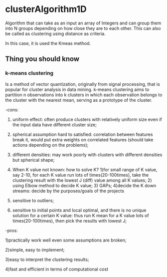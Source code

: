 # clusterAlgorithm1D

Algorithm that can take as an input an array of Integers and can group them into N groups depending on how close they are to each other. 
This can also be called as clustering using distance as criteria.

In this case, it is used the Kmeas method. 


## Thing you should know

### k-means clustering

Is a method of vector quantization, originally from signal processing, that is popular for cluster analysis in data mining. 
k-means clustering aims to partition n observations into k clusters in which each observation belongs to the cluster with the nearest mean,
serving as a prototype of the cluster.

-cons:

1) uniform effect: often produce clusters with relatively uniform size even if the input data have different cluster size;

2) spherical assumption hard to satisfied: correlation between features break it, would put extra weights on correlated features
(should take actions depending on the problems);

3) different densities: may work poorly with clusters with different densities but spherical shape;

4) When K value not known: how to solve K? 1)for small range of K value, say 2-10, for each K value run lots of times(20-100times),
take the clustering result with the lowest J (diff) value among all K values; 2) using Elbow method to decide K value; 3) GAPs; 
4)decide the K down streams: decide by the purposes/goals of the projects

5) sensitive to outliers;

6) sensitive to initial points and local optimal, and there is no unique solution for a certain K value:
thus run K mean for a K value lots of times(20-100times), then pick the results with lowest J;


-pros:

1)practically work well even some assumptions are broken;

2)simple, easy to implement;

3)easy to interpret the clustering results;

4)fast and efficient in terms of computational cost
